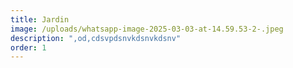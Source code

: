 ```yaml
---
title: Jardin
image: /uploads/whatsapp-image-2025-03-03-at-14.59.53-2-.jpeg
description: ",od,cdsvpdsnvkdsnvkdsnv"
order: 1
---
```

